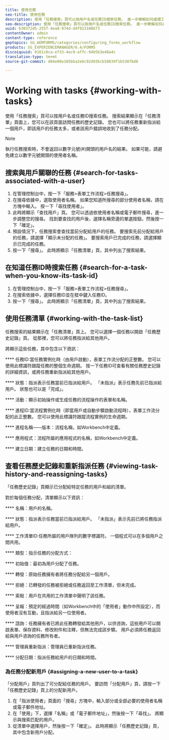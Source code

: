 ```yaml
---
title: 使用任務
seo-title: 使用任務
description: 使用「任務搜索」頁可以按用戶名或任務ID搜索任務。 進一步瞭解如何處理工作。
seo-description: 使用「任務搜索」頁可以按用戶名或任務ID搜索任務。 進一步瞭解如何處理工作。
uuid: 630372d5-255f-4ea8-974d-d4f923108673
contentOwner: admin
content-type: reference
geptopics: SG_AEMFORMS/categories/configuring_forms_workflow
products: SG_EXPERIENCEMANAGER/6.4/FORMS
discoiquuid: 9161c8ca-ef33-4ec9-affc-94b5b3e48a4c
translation-type: tm+mt
source-git-commit: d04e08e105bba2e6c92d93bcb58839f1b5307bd8

---
```



# Working with tasks {#working-with-tasks}

使用「任務搜索」頁可以按用戶名或任務ID搜索任務。 搜索結果顯示在「任務清單」頁面上，您可以在該頁面訪問任務的歷史記錄。 您也可以將任務重新指派給一個用戶，即該用戶的任務太多，或者該用戶錯誤地收到了任務分配。

>[!NOTE]
>
>執行任務搜索時，不會返回以數字元號(#)開頭的用戶名的結果。 如果可能，請避免建立以數字元號開頭的使用者名稱。

## 搜索與用戶關聯的任務 {#search-for-tasks-associated-with-a-user}

1. 在管理控制台中，按一下「服務>表單工作流程>任務搜尋」。
1. 在搜尋依據中，選取使用者名稱。 如果您知道所搜尋的部分使用者名稱，請在方塊中輸入。 按一下「尋找使用者」。
1. 此時將顯示「查找用戶」頁。 您可以透過依使用者名稱或電子郵件搜尋，進一步調整您的搜尋。 找到要查找的用戶後，選擇名稱旁邊的單選按鈕，然後按一下「確定」。
1. 預設情況下，任務搜索會查找當前分配給用戶的任務。 要搜索先前分配給用戶的任務，請選擇「顯示未分配的任務」。 要搜索用戶已完成的任務，請選擇顯示已完成的任務。
1. 按一下「搜尋」。 此時將顯示「任務清單」頁，其中列出了搜索結果。

## 在知道任務ID時搜索任務 {#search-for-a-task-when-you-know-its-task-id}

1. 在管理控制台中，按一下「服務>表單工作流程>任務搜尋」。
1. 在搜索依據中，選擇任務ID並在框中鍵入任務ID。
1. 按一下「搜尋」。 此時將顯示「任務清單」頁，其中列出了搜索結果。

## 使用任務清單 {#working-with-the-task-list}

任務搜索的結果顯示在「任務清單」頁上。 您可以選擇一個任務以開啟「任務歷史記錄」頁。 從那裡，您可以將任務指派給其他用戶。

將顯示這些任務，其中包含以下資訊：

**** 任務ID:當任務實例化時（由用戶啟動），表單工作流分配的正整數。 您可以使用此標識符跟蹤任務的整個生命週期。 按一下任務ID可查看有關任務歷史記錄的詳細資訊，或將任務重新指派給其他用戶。

**** 狀態：指派表示任務當前已指派給用戶。 「未指派」表示任務先前已指派給用戶。 狀態也可以是「完成」。

**** 活動：顯示初始操作或生成任務的流程操作的表單和名稱。

**** 進程ID:當流程實例化時（即當用戶或自動步驟啟動流程時），表單工作流分配的此正整數。 您可以使用此標識符跟蹤流程實例的生命週期。

**** 進程名稱——版本：流程名稱，如Workbench中定義。

**** 應用程式：流程所屬的應用程式的名稱，如Workbench中定義。

**** 建立日期：建立任務的日期和時間。

## 查看任務歷史記錄和重新指派任務 {#viewing-task-history-and-reassigning-tasks}

「任務歷史記錄」頁顯示已分配給特定任務的用戶和組的清單。

對於每個任務分配，清單顯示以下資訊：

**** 名稱：用戶的名稱。

**** 狀態：指派表示任務當前已指派給用戶。 「未指派」表示先前已將任務指派給用戶。

**** 工作清單ID:任務所屬的用戶隊列的數字標識符。 一個程式可以在多個用戶之間共用。

**** 類型：指示任務的分配方式：

**** 初始值：最初為用戶分配了任務。

**** 轉發：原始任務擁有者將任務分配給另一個用戶。

**** 拒絕：已轉發的任務被拒絕或任務返回至工作清單，但未完成。

**** 索賠：用戶在共用的工作清單中聲明了該任務。

**** 呈報：預定的經過時間（如Workbench中的「使用者」動作中所設定），而使用者沒有互動，且指派給另一位使用者。

**** 諮詢：任務擁有者已將此任務轉發給其他用戶，以供咨詢，這些用戶可以開啟表單、保存資料、修改附件和注釋，但無法完成該步驟。 用戶必須將任務返回給與用戶咨詢的任務所有者。

**** 管理員重新指派：管理員已重新指派任務。

**** 分配日期：指派任務給用戶的日期和時間。

### 為任務分配新用戶 {#assigning-a-new-user-to-a-task}

「分配用戶」頁列出了可分配給任務的用戶。 要訪問「分配用戶」頁，請按一下「任務歷史記錄」頁上的分配新用戶。

1. 在「指派使用者」頁面的「搜尋」方塊中，輸入部分或全部必要的使用者名稱或電子郵件地址。
1. 在「使用」下，選擇「名稱」或「電子郵件地址」，然後按一下「尋找」。 將顯示與搜索匹配的用戶。
1. 從清單中選擇用戶，然後按一下「確定」。 此時將顯示「任務歷史記錄」頁，其中包含新用戶分配。

